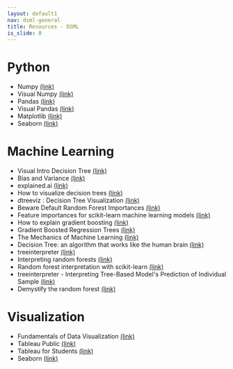 ```yaml
---
layout: default1
nav: dsml-general
title: Resources - DSML
is_slide: 0
---
```


# Python
- Numpy
[(link)](https://numpy.org/doc/stable/index.html)
- Visual Numpy
[(link)](http://jalammar.github.io/visual-numpy/)
- Pandas
[(link)](https://pandas.pydata.org/docs/index.html)
- Visual Pandas
[(link)](http://jalammar.github.io/gentle-visual-intro-to-data-analysis-python-pandas/)
- Matplotlib
[(link)](https://matplotlib.org/stable/index.html)
- Seaborn
[(link)](https://seaborn.pydata.org/)




# Machine Learning
- Visual Intro Decision Tree
[(link)](http://www.r2d3.us/visual-intro-to-machine-learning-part-1/)
- Bias and Variance
[(link)](http://www.r2d3.us/visual-intro-to-machine-learning-part-2/)
- explained.ai
[(link)](https://explained.ai/)
- How to visualize decision trees
[(link)](https://explained.ai/decision-tree-viz/index.html)
- dtreeviz : Decision Tree Visualization
[(link)](https://github.com/parrt/dtreeviz)
- Beware Default Random Forest Importances
[(link)](https://explained.ai/rf-importance/index.html)
- Feature importances for scikit-learn machine learning models
[(link)](https://github.com/parrt/random-forest-importances)
- How to explain gradient boosting
[(link)](https://explained.ai/gradient-boosting/index.html)
- Gradient Boosted Regression Trees
[(link)](https://www.datarobot.com/blog/gradient-boosted-regression-trees/)
- The Mechanics of Machine Learning
[(link)](https://mlbook.explained.ai/)
- Decision Tree: an algorithm that works like the human brain
[(link)](https://medium.com/data-science/decision-tree-an-algorithm-that-works-like-the-human-brain-8bc0652f1fc6)
- treeinterpreter
[(link)](https://pypi.org/project/treeinterpreter/)
- Interpreting random forests
[(link)](https://blog.datadive.net/interpreting-random-forests/)
- Random forest interpretation with scikit-learn
[(link)](https://blog.datadive.net/random-forest-interpretation-with-scikit-learn/)
- treeinterpreter - Interpreting Tree-Based Model's Prediction of Individual Sample
[(link)](https://coderzcolumn.com/tutorials/machine-learning/treeinterpreter-interpreting-tree-based-models-prediction-of-individual-sample)
- Demystify the random forest
[(link)](https://www.kaggle.com/code/akashram/demystify-the-random-forest)



# Visualization
- Fundamentals of Data Visualization
[(link)](https://clauswilke.com/dataviz/index.html)
- Tableau Public
[(link)](https://www.tableau.com/products/public)
- Tableau for Students
[(link)](https://www.tableau.com/academic/students)
- Seaborn
[(link)](https://seaborn.pydata.org/)

